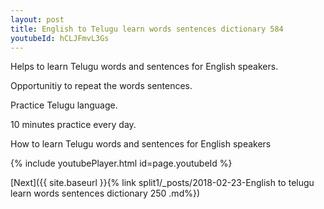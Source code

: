 ```yaml
---
layout: post
title: English to Telugu learn words sentences dictionary 584 
youtubeId: hCLJFmvL3Gs
---
```

 
 
Helps to learn Telugu words and sentences for English speakers.

Opportunitiy to repeat the words sentences. 

Practice Telugu language. 
 
10 minutes practice every day. 
 
How to learn Telugu words and sentences for English speakers 
 
{% include youtubePlayer.html id=page.youtubeId %}
 
 
[Next]({{ site.baseurl }}{% link  split1/_posts/2018-02-23-English to telugu learn words sentences dictionary 250 .md%})
 
